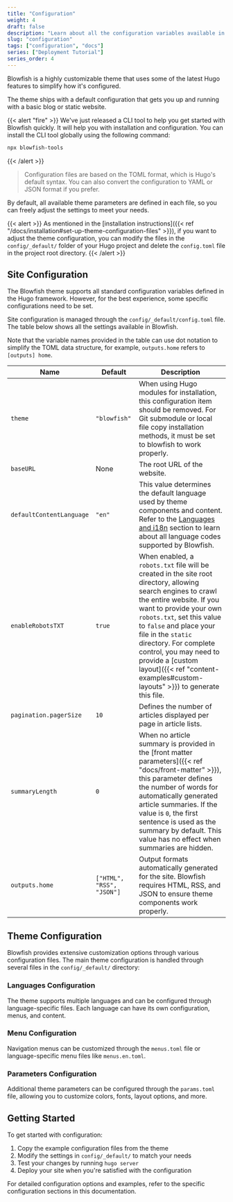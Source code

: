 ```yaml
---
title: "Configuration"
weight: 4
draft: false
description: "Learn about all the configuration variables available in Blowfish."
slug: "configuration"
tags: ["configuration", "docs"]
series: ["Deployment Tutorial"]
series_order: 4
---
```


Blowfish is a highly customizable theme that uses some of the latest Hugo features to simplify how it's configured.

The theme ships with a default configuration that gets you up and running with a basic blog or static website.

{{< alert "fire" >}}
We've just released a CLI tool to help you get started with Blowfish quickly. It will help you with installation and configuration. You can install the CLI tool globally using the following command:

```bash
npx blowfish-tools
```

{{< /alert >}}

> Configuration files are based on the TOML format, which is Hugo's default syntax. You can also convert the configuration to YAML or JSON format if you prefer.

By default, all available theme parameters are defined in each file, so you can freely adjust the settings to meet your needs.

{{< alert >}}
As mentioned in the [installation instructions]({{< ref "/docs/installation#set-up-theme-configuration-files" >}}), if you want to adjust the theme configuration, you can modify the files in the `config/_default/` folder of your Hugo project and delete the `config.toml` file in the project root directory.
{{< /alert >}}

## Site Configuration

The Blowfish theme supports all standard configuration variables defined in the Hugo framework. However, for the best experience, some specific configurations need to be set.

Site configuration is managed through the `config/_default/config.toml` file. The table below shows all the settings available in Blowfish.

Note that the variable names provided in the table can use dot notation to simplify the TOML data structure, for example, `outputs.home` refers to `[outputs] home`.

<!-- prettier-ignore-start -->
| Name                     | Default                   | Description                                                                                                                                                                                                                                                                                          |
| ------------------------ | ------------------------- | ---------------------------------------------------------------------------------------------------------------------------------------------------------------------------------------------------------------------------------------------------------------------------------------------------- |
| `theme`                  | `"blowfish"`              | When using Hugo modules for installation, this configuration item should be removed. For Git submodule or local file copy installation methods, it must be set to blowfish to work properly.                                                                                                        |
| `baseURL`                | None                      | The root URL of the website.                                                                                                                                                                                                                                                                         |
| `defaultContentLanguage` | `"en"`                    | This value determines the default language used by theme components and content. Refer to the [Languages and i18n](#languages-and-i18n) section to learn about all language codes supported by Blowfish.                                                                                          |
| `enableRobotsTXT`        | `true`                    | When enabled, a `robots.txt` file will be created in the site root directory, allowing search engines to crawl the entire website. If you want to provide your own `robots.txt`, set this value to `false` and place your file in the `static` directory. For complete control, you may need to provide a [custom layout]({{< ref "content-examples#custom-layouts" >}}) to generate this file. |
| `pagination.pagerSize`   | `10`                      | Defines the number of articles displayed per page in article lists.                                                                                                                                                                                                                                  |
| `summaryLength`          | `0`                       | When no article summary is provided in the [front matter parameters]({{< ref "docs/front-matter" >}}), this parameter defines the number of words for automatically generated article summaries. If the value is `0`, the first sentence is used as the summary by default. This value has no effect when summaries are hidden. |
| `outputs.home`           | `["HTML", "RSS", "JSON"]` | Output formats automatically generated for the site. Blowfish requires HTML, RSS, and JSON to ensure theme components work properly.                                                                                                                                                                 |

## Theme Configuration

Blowfish provides extensive customization options through various configuration files. The main theme configuration is handled through several files in the `config/_default/` directory:

### Languages Configuration

The theme supports multiple languages and can be configured through language-specific files. Each language can have its own configuration, menus, and content.

### Menu Configuration

Navigation menus can be customized through the `menus.toml` file or language-specific menu files like `menus.en.toml`.

### Parameters Configuration

Additional theme parameters can be configured through the `params.toml` file, allowing you to customize colors, fonts, layout options, and more.

## Getting Started

To get started with configuration:

1. Copy the example configuration files from the theme
2. Modify the settings in `config/_default/` to match your needs
3. Test your changes by running `hugo server`
4. Deploy your site when you're satisfied with the configuration

For detailed configuration options and examples, refer to the specific configuration sections in this documentation.
